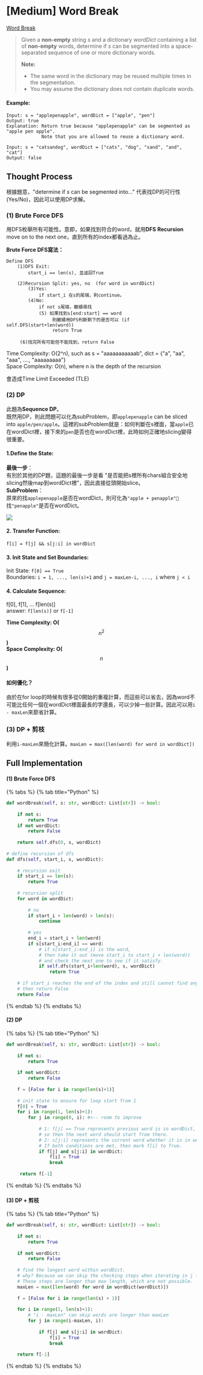 # \[Medium\] Word Break

[Word Break](https://leetcode.com/problems/word-break/)

> Given a **non-empty** string _s_ and a dictionary _wordDict_ containing a list of **non-empty** words, determine if _s_ can be segmented into a space-separated sequence of one or more dictionary words.
>
> **Note:**
>
> * The same word in the dictionary may be reused multiple times in the segmentation.
> * You may assume the dictionary does not contain duplicate words.

#### Example:

```text
Input: s = "applepenapple", wordDict = ["apple", "pen"]
Output: true
Explanation: Return true because "applepenapple" can be segmented as "apple pen apple".
             Note that you are allowed to reuse a dictionary word.
```

```text
Input: s = "catsandog", wordDict = ["cats", "dog", "sand", "and", "cat"]
Output: false
```

## Thought Process

根據題意，"determine if _s_ can be segmented into..." 代表找DP的可行性\(Yes/No\)，因此可以使用DP求解。

### \(1\) Brute Force DFS

用DFS枚舉所有可能性。意即，如果找到符合的word，就用**DFS** **Recursion** move on to the next one，直到所有的index都看過為止。  
  
**Brute Force DFS寫法：** 

```text
Define DFS
    (1)DFS Exit:
        start_i == len(s), 並返回True
        
    (2)Recursion Split: yes, no  (for word in wordDict)
        (3)Yes:  
            if start_i 在s的尾端，則continue。
        (4)No:
            if not s尾端，繼續尋找
            (5) 如果找到s[end:start] == word
                 則繼續用DFS判斷剩下的是否可以 (if self.DFS(start+len(word))
                 return True
     
     (6)找完所有可能但不能找到，return False
```

Time Complexity: O\(2^n\), such as s = "aaaaaaaaaaab", dict = {"a", "aa", "aaa", ...., "aaaaaaaaa"}  
Space Complexity: O\(n\), where n is the depth of the recursion  
  
會造成Time Limit Exceeded \(TLE\)

### \(2\) DP

此題為**Sequence DP**。  
既然用DP，則此問題可以化為subProblem，即`applepenapple` can be sliced into `apple/pen/apple`。這裡的subProblem就是：如何判斷在s裡面，當`apple`已在wordDict裡，接下來的`pen`是否也在wordDict裡，此時如何正確地slicing變得很重要。  


#### 1.Define the State:

**最後一步**：  
有別於其他的DP題，這題的最後一步是看 "是否能把s裡所有chars組合安全地slicing然後map到wordDict裡"，因此直接從頭開始slice。  
**SubProblem**：  
原來的找`applepenapple`是否在wordDict，則可化為`"apple + penapple"` 找`"penapple"`是否在wordDict。

![](../.gitbook/assets/wordbreak.jpg)

#### 2. Transfer Function:

`f[i] = f[j] && s[j:i] in wordDict`  

#### 3. Init State and Set Boundaries:

Init State: `f[0] == True`  
Boundaries: `i = 1, ..., len(s)+1` and `j = maxLen-i, ..., i` where `j < i`

#### 4. Calculate Sequence:

f\[0\], f\[1\], ... f\[len\(s\)\]  
answer: `f[len(s)]` or `f[-1]`

**Time Complexity: O\(**$$n^2$$**\)**   
**Space Complexity: O\(** $$n$$ **\)**

#### 如何優化？

由於在for loop的時候有很多從0開始的重複計算，而這些可以省去，因為word不可能比任何一個在wordDict裡面最長的字還長，可以少掉一些計算。因此可以用`i - maxLen`來節省計算。

### \(3\) DP + 剪枝

利用`i-maxLen`來簡化計算。`maxLen = max([len(word) for word in wordDict])`

## Full Implementation

#### \(1\) Brute Force DFS

{% tabs %}
{% tab title="Python" %}
```python
def wordBreak(self, s: str, wordDict: List[str]) -> bool:
    
    if not s:
        return True
    if not wordDict:
        return False
    
    return self.dfs(0, s, wordDict)
    
# define recursion of dfs            
def dfs(self, start_i, s, wordDict):
    
    # recursion exit
    if start_i == len(s):
        return True
    
    # recursion split
    for word in wordDict:
        
        # no
        if start_i + len(word) > len(s):
            continue
        
        # yes
        end_i = start_i + len(word)
        if s[start_i:end_i] == word:
            # if s[start_i:end_i] is the word, 
            # then take it out (move start_i to start_i + len(word)) 
            # and check the next one to see if it satisfy.
            if self.dfs(start_i+len(word), s, wordDict) 
                return True
    
    # if start_i reaches the end of the index and still cannot find anything,
    # then return False 
    return False

```
{% endtab %}
{% endtabs %}

#### \(2\) DP

{% tabs %}
{% tab title="Python" %}
```python
def wordBreak(self, s: str, wordDict: List[str]) -> bool:
    
    if not s:
        return True
    
    if not wordDict:
        return False
    
    f = [False for i in range(len(s)+1)]
    
    # init state to ensure for loop start from 1
    f[0] = True
    for i in range(1, len(s)+1):
        for j in range(0, i): #<-- room to improve
            
            # 1: f[j] == True represents previous word is in wordDict, 
            # so then the next word should start from there. 
            # 2: s[j:i] represents the current word whether it is in wordDict.
            # If both conditions are met, then mark f[i] to True.
            if f[j] and s[j:i] in wordDict:
                f[i] = True
                break
            
     return f[-1]
```
{% endtab %}
{% endtabs %}

#### \(3\) DP + 剪枝

{% tabs %}
{% tab title="Python" %}
```python
def wordBreak(self, s: str, wordDict: List[str]) -> bool:
    
    if not s:
        return True
        
    if not wordDict:
        return False
        
    # find the longest word within wordDict.
    # why? Because we can skip the checking steps when iterating in j for loop. 
    # Those steps are longer than max length, which are not possible.
    maxLen = max([len(word) for word in wordDict(wordDict)])
    
    f = [False for i in range(len(s) + 1)]
    
    for i in range(1, len(s)+1):
        # "i - maxLen" can skip words are longer than maxLen
        for j in range(i-maxLen, i):
            
            if f[j] and s[j:i] in wordDict:
                f[i] = True
                break
    
    return f[-1]
```
{% endtab %}
{% endtabs %}

